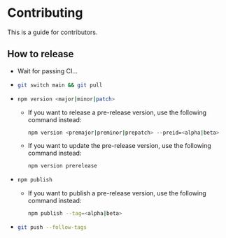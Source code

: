 # Contributing

This is a guide for contributors.

## How to release

- Wait for passing CI...
- ```bash
  git switch main && git pull
  ```
- ```bash
  npm version <major|minor|patch>
  ```
  - If you want to release a pre-release version, use the following command instead:
    ```bash
    npm version <premajor|preminor|prepatch> --preid=<alpha|beta>
    ```
  - If you want to update the pre-release version, use the following command instead:
    ```bash
    npm version prerelease
    ```
- ```bash
  npm publish
  ```
  - If you want to publish a pre-release version, use the following command instead:
    ```bash
    npm publish --tag=<alpha|beta>
    ```
- ```bash
  git push --follow-tags
  ```
